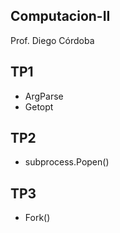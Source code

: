 ## Computacion-II
Prof. Diego Córdoba

  ##

## TP1
  - ArgParse
  - Getopt

## TP2
  - subprocess.Popen()

## TP3
  - Fork()

